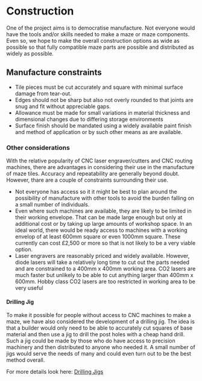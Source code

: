 # Construction

One of the project aims is to democratise manufacture. Not everyone would have the tools and/or skills needed to make a maze or maze components. Even so, we hope to make the overall construction options as wide as possible so that fully compatible maze parts are possible and distributed as widely as possible.

## Manufacture constraints

- Tile pieces must be cut accurately and square with minimal surface damage from tear-out.
- Edges should not be sharp but also not overly rounded to that joints are snug and fit without appreciable gaps.
- Allowance must be made for small variations in material thickness and dimensional changes due to differing storage environments
- Surface finish should be mandated using a widely available paint finish and method of application or by such other means as are available.

### Other considerations

With the relative popularity of CNC laser engraver/cutters and CNC routing machines, there are advantages in considering their use in the manufacture of maze tiles. Accuracy and repeatability are generally beyond doubt. However, thare are a couple of constraints surrounding their use.

- Not everyone has access so it it might be best to plan around the possibility of manufacture with other tools to avoid the burden falling on a small number of individuals.
- Even where such machines are available, they are likely to be limited in their working envelope. That can be made large enough but only at additional cost or by taking up large amounts of workshop space. In an ideal world, there would be ready access to machines with a working envelop of at least 600mm square or even 1000mm square. These currently can cost £2,500 or more so that is not likely to be a very viable option.
- Laser engravers are reasonably priced and widely available. However, diode lasers will take a relatively long time to cut out the parts needed and are constrained to a 400mm x 400mm working area. CO2 lasers are much faster but unlikely to be able to cut anything larger than 400mm x 600mm. Hobby class CO2 lasers are too restricted in working area to be very useful

#### Drilling Jig

To make it possible for people without access to CNC machines to make a maze, we have also considered the development of a drilling jig. The idea is that a builder would only need to be able to accurately cut squares of base material and then use a jig to drill the post holes with a cheap hand drill. Such a jig could be made by those who do have access to precision machinery and then distributed to anyone who needed it. A small number of jigs would serve the needs of many and could even turn out to be the best method overall. 

For more details look here: [Drilling Jigs](./drilling-jig/readme.md)




